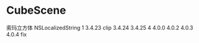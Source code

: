 # CubeScene
索玛立方体
        NSLocalizedString
1
3.4.23
clip
3.4.24
3.4.25 4
4.0.0
4.0.2
4.0.3
4.0.4 fix
